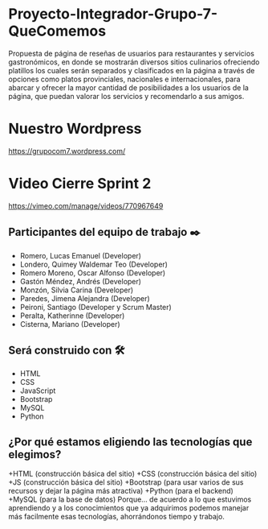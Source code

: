 # Proyecto-Integrador-Grupo-7-QueComemos
Propuesta de página de reseñas de usuarios para restaurantes y servicios gastronómicos, en donde se mostrarán diversos sitios culinarios ofreciendo platillos los cuales serán separados y clasificados en la página a través de opciones como platos provinciales, nacionales e internacionales, para abarcar y ofrecer la mayor cantidad de posibilidades a los usuarios de la página, que puedan valorar los servicios y recomendarlo a sus amigos.

# Nuestro Wordpress
https://grupocom7.wordpress.com/

# Video Cierre Sprint 2
https://vimeo.com/manage/videos/770967649

## Participantes del equipo de trabajo ✒️     
* Romero, Lucas Emanuel (Developer)    
* Londero, Quimey Waldemar Teo (Developer)  
* Romero Moreno, Oscar Alfonso (Developer)     
* Gastón Méndez, Andrés (Developer)     
* Monzón, Silvia Carina (Developer)     
* Paredes, Jimena Alejandra (Developer)     
* Peironi, Santiago (Developer y Scrum Master)     
* Peralta, Katherinne (Developer)    
* Cisterna, Mariano (Developer)    

## Será construido con 🛠️
* HTML
* CSS
* JavaScript
* Bootstrap
* MySQL
* Python

## ¿Por qué estamos eligiendo las tecnologías que elegimos?
+HTML (construcción básica del sitio)
+CSS (construcción básica del sitio)
+JS (construcción básica del sitio)
+Bootstrap (para usar varios de sus recursos y dejar la página más atractiva)
+Python (para el backend)
+MySQL (para la base de datos)
Porque… de acuerdo a lo que estuvimos aprendiendo y a los conocimientos que ya adquirimos podemos manejar más facilmente esas tecnologías, ahorrándonos tiempo y trabajo.
